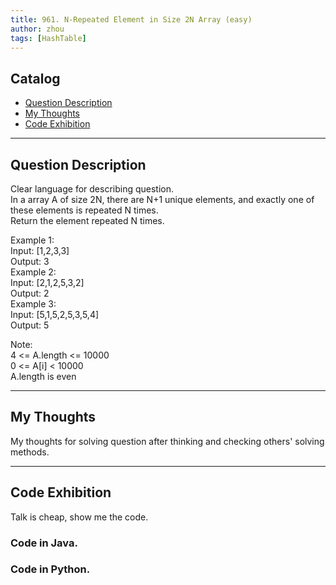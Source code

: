 ```yaml
---
title: 961. N-Repeated Element in Size 2N Array (easy)                  
author: zhou      
tags: [HashTable]          
---
```


       

## Catalog  
+ [Question Description](#partI)
+ [My Thoughts](#partII)
+ [Code Exhibition](#partIII)

----------------------------------

## Question Description
Clear language for describing question.    
In a array A of size 2N, there are N+1 unique elements, and exactly one of these elements is repeated N times.    
Return the element repeated N times.     

Example 1:    
Input: [1,2,3,3]   
Output: 3   
Example 2:    
Input: [2,1,2,5,3,2]   
Output: 2   
Example 3:   
Input: [5,1,5,2,5,3,5,4]   
Output: 5    

Note:    
4 <= A.length <= 10000   
0 <= A[i] < 10000   
A.length is even   


----------------------------------

## My Thoughts
My thoughts for solving question after thinking and checking others' solving methods.        








----------------------------------

## Code Exhibition
Talk is cheap, show me the code.    
### Code in Java.     



### Code in Python.   



